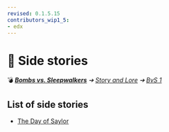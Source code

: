 ```yaml
---
revised: 0.1.5.15
contributors_wip1_5:
- edx
---
```


# 📁 Side stories

💣 ***[Bombs vs. Sleepwalkers][home]** ➔ [Story and Lore][story] ➔ [BvS 1][story_bvs1]*

## List of side stories

- [The Day of Saylor][thedayofsaylor]

[home]: /README.md
[story]: /story/readme.md
[story_bvs1]: /story/bvs1/readme.md
[thedayofsaylor]: /story/bvs1/side_stories/the_day_of_saylor.md
